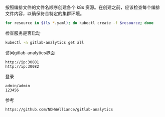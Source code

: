 按照编排文件的文件名顺序创建各个 k8s 资源。在创建之前，应该检查每个编排文件内容，以确保符合特定的集群环境。

```bash
for resource in $(ls *.yaml); do kubectl create -f $resource; done
```
检查服务是否启动
```bash
kubectl -n gitlab-analytics get all
```

访问gitlab-analytics界面

```
http://ip:30081
http://ip:30082
```
登录
```
admin/admin
123456
```

参考
```
https://github.com/NDHWAlliance/gitlab-analytics
```
